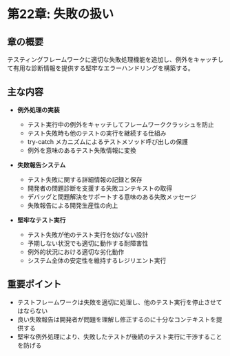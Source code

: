# 第22章: 失敗の扱い

## 章の概要
テスティングフレームワークに適切な失敗処理機能を追加し、例外をキャッチして有用な診断情報を提供する堅牢なエラーハンドリングを構築する。

## 主な内容
- **例外処理の実装**
  - テスト実行中の例外をキャッチしてフレームワーククラッシュを防止
  - テスト失敗時も他のテストの実行を継続する仕組み
  - try-catch メカニズムによるテストメソッド呼び出しの保護
  - 例外を意味のあるテスト失敗情報に変換

- **失敗報告システム**
  - テスト失敗に関する詳細情報の記録と保存
  - 開発者の問題診断を支援する失敗コンテキストの取得
  - デバッグと問題解決をサポートする意味のある失敗メッセージ
  - 失敗報告による開発生産性の向上

- **堅牢なテスト実行**
  - テスト失敗が他のテスト実行を妨げない設計
  - 予期しない状況でも適切に動作する耐障害性
  - 例外的状況における適切な劣化動作
  - システム全体の安定性を維持するレジリエント実行

## 重要ポイント
- テストフレームワークは失敗を適切に処理し、他のテスト実行を停止させてはならない
- 良い失敗報告は開発者が問題を理解し修正するのに十分なコンテキストを提供する
- 堅牢な例外処理により、失敗したテストが後続のテスト実行に干渉することを防げる